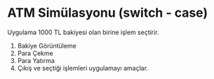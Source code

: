 # ATM Simülasyonu (switch - case)

Uygulama 1000 TL bakiyesi olan birine işlem seçtirir.

1.  Bakiye Görüntüleme
2.  Para Çekme
3.  Para Yatırma
4.  Çıkış
    ve seçtiği işlemleri uygulamayı amaçlar.
